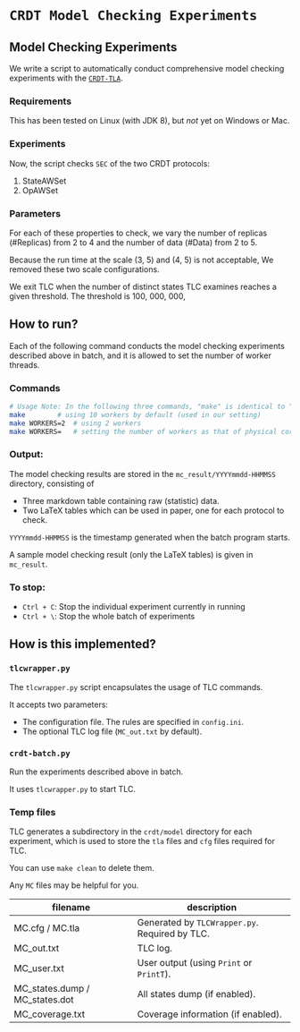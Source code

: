 
# `CRDT Model Checking Experiments`

## Model Checking Experiments
We write a script to automatically conduct comprehensive model checking experiments
with the [`CRDT-TLA`](https://github.com/JYwellin/CRDT-TLA).

### Requirements
This has been tested on Linux (with JDK 8), but *not* yet on Windows or Mac.

### Experiments
Now, the script checks `SEC` of the two CRDT protocols:
1. StateAWSet
2. OpAWSet

### Parameters
For each of these properties to check,
we vary the number of replicas (#Replicas) from 2 to 4
and the number of data (#Data) from 2 to 5.

Because the run time at the scale (3, 5) and (4, 5) is not acceptable,
We removed these two scale configurations. 

We exit TLC when the number of distinct states TLC examines reaches a given threshold.
The threshold is 100, 000, 000,


## How to run?

Each of the following command conducts the model checking experiments described above in batch,
and it is allowed to set the number of worker threads.

### Commands
```bash
# Usage Note: In the following three commands, "make" is identical to "make run".
make		# using 10 workers by default (used in our setting)
make WORKERS=2  # using 2 workers
make WORKERS=   # setting the number of workers as that of physical cores in your machine
```

### Output: 
The model checking results are stored in the `mc_result/YYYYmmdd-HHMMSS` directory, consisting of 

- Three markdown table containing raw (statistic) data.
- Two LaTeX tables which can be used in paper, one for each protocol to check.

`YYYYmmdd-HHMMSS` is the timestamp generated when the batch program starts.

A sample model checking result (only the LaTeX tables) is given in `mc_result`.

### To stop:
- `Ctrl + C`: Stop the individual experiment currently in running
- `Ctrl + \`: Stop the whole batch of experiments

## How is this implemented?

### `tlcwrapper.py`
The `tlcwrapper.py` script encapsulates the usage of TLC commands.

It accepts two parameters:
- The configuration file. The rules are specified in `config.ini`.
- The optional TLC log file (`MC_out.txt` by default).

### `crdt-batch.py`
Run the experiments described above in batch.

It uses `tlcwrapper.py` to start TLC.

### Temp files
TLC generates a subdirectory in the `crdt/model` directory for each experiment,
which is used to store the `tla` files and `cfg` files required for TLC.

You can use `make clean` to delete them.

Any `MC` files may be helpful for you.

| filename                       | description                                    |
|--------------------------------|------------------------------------------------|
| MC.cfg / MC.tla                | Generated by `TLCWrapper.py`. Required by TLC. |
| MC_out.txt                     | TLC log.                                       |
| MC_user.txt                    | User output (using `Print` or `PrintT`).       |
| MC_states.dump / MC_states.dot | All states dump (if enabled).                  |
| MC_coverage.txt                | Coverage information (if enabled).             |

